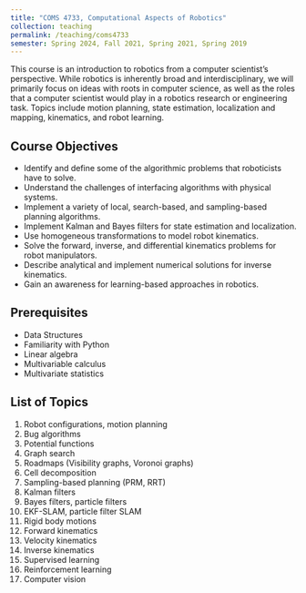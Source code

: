 ```yaml
---
title: "COMS 4733, Computational Aspects of Robotics"
collection: teaching
permalink: /teaching/coms4733
semester: Spring 2024, Fall 2021, Spring 2021, Spring 2019
---
```


This course is an introduction to robotics from a computer scientist’s perspective. While robotics is inherently broad and interdisciplinary, we will primarily focus on ideas with roots in computer science, as well as the roles that a computer scientist would play in a robotics research or engineering task. Topics include motion planning, state estimation, localization and mapping, kinematics, and robot learning.

## Course Objectives
- Identify and define some of the algorithmic problems that roboticists have to solve.
- Understand the challenges of interfacing algorithms with physical systems.
- Implement a variety of local, search-based, and sampling-based planning algorithms.
- Implement Kalman and Bayes filters for state estimation and localization.
- Use homogeneous transformations to model robot kinematics.
- Solve the forward, inverse, and differential kinematics problems for robot manipulators.
- Describe analytical and implement numerical solutions for inverse kinematics.
- Gain an awareness for learning-based approaches in robotics.

## Prerequisites
- Data Structures
- Familiarity with Python
- Linear algebra
- Multivariable calculus
- Multivariate statistics

## List of Topics
1. Robot configurations, motion planning
2. Bug algorithms
3. Potential functions
4. Graph search
5. Roadmaps (Visibility graphs, Voronoi graphs)
6. Cell decomposition
7. Sampling-based planning (PRM, RRT)
8. Kalman filters
9. Bayes filters, particle filters
10. EKF-SLAM, particle filter SLAM
11. Rigid body motions
12. Forward kinematics
13. Velocity kinematics
14. Inverse kinematics
15. Supervised learning
16. Reinforcement learning
17. Computer vision
